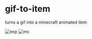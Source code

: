 # gif-to-item
turns a gif into a minecraft animated item

![exp](https://files.catbox.moe/gwttyr.gif)
![mc](https://files.catbox.moe/h40ovh.gif)

